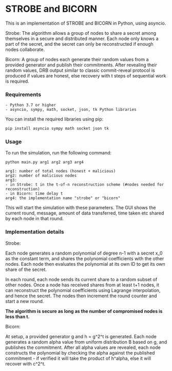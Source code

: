 # STROBE and BICORN

This is an implementation of STROBE and BICORN in Python, using asyncio.

Strobe: The algorithm allows a group of nodes to share a secret among themselves in a secure and distributed manner. Each node only knows a part of the secret, and the secret can only be reconstructed if enough nodes collaborate.

Bicorn: A group of nodes each generate their random values from a provided generator and publish their commitments. After revealing their random values, DRB output similar to classic commit-reveal protocol is produced if values are honest, else recovery with t steps of sequential work is required. 

### Requirements
    - Python 3.7 or higher
    - asyncio, sympy, math, socket, json, tk Python libraries

You can install the required libraries using pip:
```bash
pip install asyncio sympy math socket json tk
```

### Usage

To run the simulation, run the following command:

```
python main.py arg1 arg2 arg3 arg4

arg1: number of total nodes (honest + malicious)
arg2: number of malicious nodes
arg3: 
- in Strobe: t in the t-of-n reconstruction scheme (#nodes needed for reconstruction)
- in Bicorn: time delay t
arg4: the implementation name "strobe" or "bicorn"
```

This will start the simulation with these parameters. The GUI shows the current round, message, amount of data transferred, time taken etc shared by each node in that round.

### Implementation details

Strobe:

Each node generates a random polynomial of degree n-1 with a secret x_0 as the constant term, and shares the polynomial coefficients with the other nodes. Each node then evaluates the polynomial at its own ID to get its own share of the secret.

In each round, each node sends its current share to a random subset of other nodes. Once a node has received shares from at least t+1 nodes, it can reconstruct the polynomial coefficients using Lagrange interpolation, and hence the secret. The nodes then increment the round counter and start a new round.

<strong>The algorithm is secure as long as the number of compromised nodes is less than t.</strong>

Bicorn:

At setup, a provided generator g and h = g^2^t is generated. Each node generates a random alpha value from uniform distribution B based on g, and publishes the commitment. After all alpha values are revealed, each node constructs the polynomial by checking the alpha against the published commitment - if verified it will take the product of h^alpha, else it will recover with c^2^t. 
